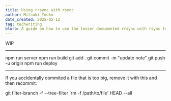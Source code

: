 ```yaml
---
title: Using rrsync with rsync
author: Mitsuki Youko
date_created: 2025-05-12
tag: techwriting
blurb: A guide on how to use the lesser documented rrsync with rsync for a secure, encapsulated way to collaborate remotely.
---
```


WIP

---

npm run server
npm run build
git add .
git commit -m "update note"
git push -u origin
npm run deploy


---

If you accidentally commited a file that is too big, remove it with this and then recommit:

git filter-branch -f --tree-filter 'rm -f /path/to/file' HEAD --all
